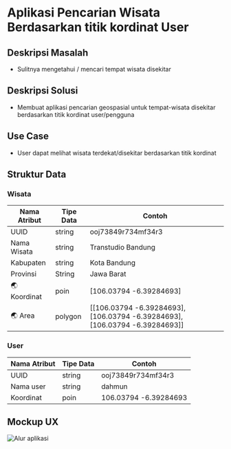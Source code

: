 # Aplikasi Pencarian Wisata Berdasarkan titik kordinat User


## Deskripsi Masalah
- Sulitnya mengetahui / mencari tempat wisata disekitar

## Deskripsi Solusi
- Membuat aplikasi pencarian geospasial  untuk tempat-wisata disekitar berdasarkan titik kordinat user/pengguna

## Use Case
- User dapat melihat wisata terdekat/disekitar berdasarkan titik kordinat

## Struktur Data

### Wisata
Nama Atribut | Tipe Data | Contoh
---|---|---
UUID | string | ooj73849r734mf34r3
Nama Wisata | string | Transtudio Bandung
Kabupaten | string | Kota Bandung
Provinsi | String | Jawa Barat
🌏 Koordinat | poin | [106.03794 -6.39284693]
🌏 Area | polygon | [[106.03794 -6.39284693], [106.03794 -6.39284693], [106.03794 -6.39284693]]

### User
Nama Atribut | Tipe Data | Contoh
---|---|---
UUID | string | ooj73849r734mf34r3
Nama user | string | dahmun
Koordinat | poin | 106.03794 -6.39284693

## Mockup UX
![Alur aplikasi](mockup.png)
